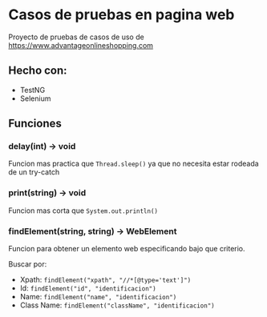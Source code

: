 # Casos de pruebas en pagina web

Proyecto de pruebas de casos de uso de https://www.advantageonlineshopping.com

## Hecho con:

- TestNG
- Selenium

## Funciones

### delay(int) -> void
Funcion mas practica que `Thread.sleep()` ya que no necesita estar rodeada de un try-catch

### print(string) -> void
Funcion mas corta que `System.out.println()`

### findElement(string, string) -> WebElement
Funcion para obtener un elemento web especificando bajo que criterio.

Buscar por:
- Xpath: `findElement("xpath", "//*[@type='text']")`
- Id: `findElement("id", "identificacion")`
- Name: `findElement("name", "identificacion")`
- Class Name: `findElement("className", "identificacion")`